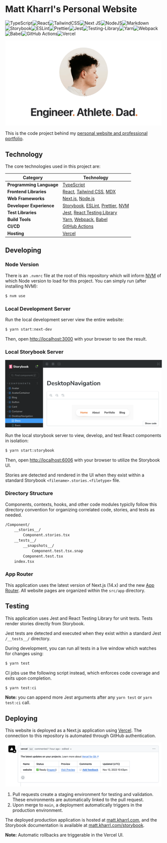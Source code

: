 # Matt Kharrl's Personal Website

![TypeScript](https://img.shields.io/badge/typescript-%23007ACC.svg?style=flat-square&logo=typescript&logoColor=white)![React](https://img.shields.io/badge/react-%2320232a.svg?style=flat-square&logo=react&logoColor=%2361DAFB)![TailwindCSS](https://img.shields.io/badge/tailwindcss-%2338B2AC.svg?style=flat-square&logo=tailwind-css&logoColor=white)![Next JS](https://img.shields.io/badge/Next-black?style=flat-square&logo=next.js&logoColor=white)![NodeJS](https://img.shields.io/badge/node.js-6DA55F?style=flat-square&logo=node.js&logoColor=white)![Markdown](https://img.shields.io/badge/markdown-%23000000.svg?style=flat-square&logo=markdown&logoColor=white)![Storybook](https://img.shields.io/badge/-Storybook-FF4785?style=flat-square&logo=storybook&logoColor=white)![ESLint](https://img.shields.io/badge/ESLint-4B3263?style=flat-square&logo=eslint&logoColor=white)![Prettier](https://img.shields.io/badge/prettier-1A2C34?style=flat-square&logo=prettier&logoColor=F7BA3E)![Jest](https://img.shields.io/badge/-jest-%23C21325?style=flat-square&logo=jest&logoColor=white)![Testing-Library](https://img.shields.io/badge/-TestingLibrary-%23E33332?style=flat-square&logo=testing-library&logoColor=white)![Yarn](https://img.shields.io/badge/yarn-%232C8EBB.svg?style=flat-square&logo=yarn&logoColor=white)![Webpack](https://img.shields.io/badge/webpack-%238DD6F9.svg?style=flat-square&logo=webpack&logoColor=black)![Babel](https://img.shields.io/badge/Babel-F9DC3e?style=flat-square&logo=babel&logoColor=black)![GitHub Actions](https://img.shields.io/badge/github%20actions-%232671E5.svg?style=flat-square&logo=githubactions&logoColor=white)![Vercel](https://img.shields.io/badge/vercel-%23000000.svg?style=flat-square&logo=vercel&logoColor=white)

![website opengraph image](/src/images/github-image.png)

This is the code project behind my [personal website and professional portfolio](https://matt.kharrl.com/).

## Technology

The core technologies used in this project are:

| Category                 | Technology                                                                                                                                    |
| ------------------------ | --------------------------------------------------------------------------------------------------------------------------------------------- |
| **Programming Language** | [TypeScript](https://www.typescriptlang.org/)                                                                                                 |
| **Frontend Libraries**   | [React](https://react.dev/), [Tailwind CSS](https://tailwindcss.com/), [MDX](https://mdxjs.com/)                                              |
| **Web Frameworks**       | [Next.js](https://nextjs.org/), [Node.js](https://nodejs.org/en)                                                                              |
| **Developer Experience** | [Storybook](https://storybook.js.org/), [ESLint](https://eslint.org/), [Prettier](https://prettier.io/), [NVM](https://github.com/nvm-sh/nvm) |
| **Test Libraries**       | [Jest](https://jestjs.io/), [React Testing Library](https://testing-library.com/docs/react-testing-library/intro/)                            |
| **Build Tools**          | [Yarn](https://yarnpkg.com/), [Webpack](https://webpack.js.org/), [Babel](https://babeljs.io/)                                                |
| **CI/CD**                | [GitHub Actions](https://github.com/features/actions)                                                                                         |
| **Hosting**              | [Vercel](https://vercel.com/home)                                                                                                             |

## Developing

### Node Version

There is an `.nvmrc` file at the root of this repository which will inform [NVM](https://github.com/nvm-sh/nvm) of which Node version to load for this project. You can simply run (after installing NVM):

```bash
$ nvm use
```

### Local Development Server

Run the local development server view the entire website:

```bash
$ yarn start:next-dev
```

Then, open [http://localhost:3000](http://localhost:3000) with your browser to see the result.

### Local Storybook Server

![storybook UI](/src/images/storybook.png)

Run the local storybook server to view, develop, and test React components in isolation:

```bash
$ yarn start:storybook
```

Then, open [http://localhost:6006](http://localhost:6006) with your browser to utilize the Storybook UI.

Stories are detected and rendered in the UI when they exist within a standard Storybook `<filename>.stories.<filetype>` file.

### Directory Structure

Components, contexts, hooks, and other code modules typiclly follow this directory convention for organizing correlated code, stories, and tests as needed.

```bash
/Component/
    __stories__/
        Component.stories.tsx
    __tests__/
        __snapshots__/
            Component.test.tsx.snap
        Component.test.tsx
    index.tsx
```

### App Router

This application uses the latest version of Next.js (14.x) and the new [App Router](https://nextjs.org/docs/app). All website pages are organized within the `src/app` directory.

## Testing

This application uses Jest and React Testing Library for unit tests. Tests render stories directly from Storybook.

Jest tests are detected and executed when they exist within a standard Jest `/__tests__/` directory.

During development, you can run all tests in a live window which watches for changes using:

```bash
$ yarn test
```

CI jobs use the following script instead, which enforces code coverage and exits upon completion.

```bash
$ yarn test:ci
```

**Note:** you can append more Jest arguments after any `yarn test` or `yarn test:ci` call.

## Deploying

This website is deployed as a Next.js application using [Vercel](https://nextjs.org/docs/deployment). The connection to this repository is automated through GitHub authentication.

![vercel deployments](/src/images/vercel.png)

1. Pull requests create a staging environment for testing and validation. These environments are automatically linked to the pull request.
2. Upon merge to `main`, a deployment automatically triggers in the production environment.

The deployed production application is hosted at [matt.kharrl.com](https://matt.kharrl.com), and the Storybook documentation is available at [matt.kharrl.com/storybook](https://matt.kharrl.com/storybook).

**Note:** Automatic rollbacks are triggerable in the Vercel UI.
